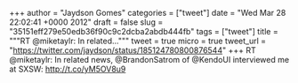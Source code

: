 
+++
author = "Jaydson Gomes"
categories = ["tweet"]
date = "Wed Mar 28 22:02:41 +0000 2012"
draft = false
slug = "35151eff279e50edb36f90c9c2dcba2abdb444fb"
tags = ["tweet"]
title = """RT @miketaylr: In related..."""
tweet = true
micro = true
tweet_url = "https://twitter.com/jaydson/status/185124780800876544"
+++
RT @miketaylr: In related news, @BrandonSatrom of @KendoUI interviewed me at SXSW: http://t.co/yM5OV8u9

